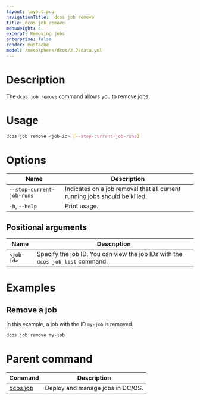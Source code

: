```yaml
---
layout: layout.pug
navigationTitle:  dcos job remove
title: dcos job remove
menuWeight: 4
excerpt: Removing jobs
enterprise: false
render: mustache
model: /mesosphere/dcos/2.2/data.yml
---
```



# Description

The `dcos job remove` command allows you to remove jobs.

# Usage

```bash
dcos job remove <job-id> [--stop-current-job-runs]
```

# Options

| Name |  Description |
|---------|-------------|
| `--stop-current-job-runs`   |  Indicates on a job removal that all current running jobs should be killed. |
|`-h`, `--help` |   Print usage. |

## Positional arguments

| Name | Description |
|---------|-------------|
| `<job-id>`   |  Specify the job ID. You can view the job IDs with the `dcos job list` command. |



# Examples

## Remove a job

In this example, a job with the ID `my-job` is removed.

```bash
dcos job remove my-job
```

# Parent command

| Command | Description |
|---------|-------------|
| [dcos job](/mesosphere/dcos/2.2/cli/command-reference/dcos-job/) |  Deploy and manage jobs in DC/OS. |
